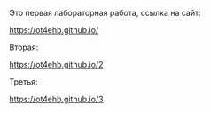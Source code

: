 Это первая лабораторная работа, ссылка на сайт:

https://ot4ehb.github.io/

Вторая:

https://ot4ehb.github.io/2

Третья:

https://ot4ehb.github.io/3
